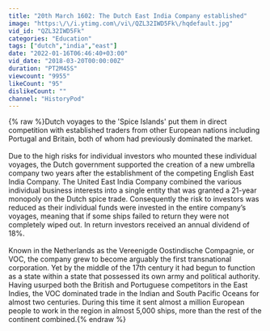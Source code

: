 ```yaml
---
title: "20th March 1602: The Dutch East India Company established"
image: "https:\/\/i.ytimg.com\/vi\/QZL32IWD5Fk\/hqdefault.jpg"
vid_id: "QZL32IWD5Fk"
categories: "Education"
tags: ["dutch","india","east"]
date: "2022-01-16T06:46:40+03:00"
vid_date: "2018-03-20T00:00:00Z"
duration: "PT2M45S"
viewcount: "9955"
likeCount: "95"
dislikeCount: ""
channel: "HistoryPod"
---
```

{% raw %}Dutch voyages to the 'Spice Islands' put them in direct competition with established traders from other European nations including Portugal and Britain, both of whom had previously dominated the market.<br /><br />Due to the high risks for individual investors who mounted these individual voyages, the Dutch government supported the creation of a new umbrella company two years after the establishment of the competing English East India Company. The United East India Company combined the various individual business interests into a single entity that was granted a 21-year monopoly on the Dutch spice trade. Consequently the risk to investors was reduced as their individual funds were invested in the entire company’s voyages, meaning that if some ships failed to return they were not completely wiped out. In return investors received an annual dividend of 18%.<br /><br />Known in the Netherlands as the Vereenigde Oostindische Compagnie, or VOC, the company grew to become arguably the first transnational corporation. Yet by the middle of the 17th century it had begun to function as a state within a state that possessed its own army and political authority. Having usurped both the British and Portuguese competitors in the East Indies, the VOC dominated trade in the Indian and South Pacific Oceans for almost two centuries. During this time it sent almost a million European people to work in the region in almost 5,000 ships, more than the rest of the continent combined.{% endraw %}
